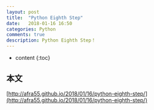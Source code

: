 ```yaml
---
layout: post
title:  "Python Eighth Step"
date:   2018-01-16 16:50
categories: Python
comments: true
description: Python Eighth Step！
---
```


* content
{:toc}

## 本文

[http://afra55.github.io/2018/01/16/python-eighth-step/](http://afra55.github.io/2018/01/16/python-eighth-step/)

## 

















